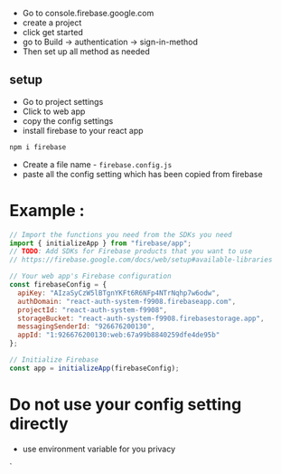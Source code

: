 - Go to console.firebase.google.com
- create a project
- click get started
- go to Build -> authentication -> sign-in-method
- Then set up all method as needed

## setup 
- Go to project settings
- Click to web app
- copy the config settings
- install firebase to your react app
```jsx
npm i firebase
```
- Create a file name - `firebase.config.js`
- paste all the config setting which has been copied from firebase
# Example : 
```jsx
// Import the functions you need from the SDKs you need
import { initializeApp } from "firebase/app";
// TODO: Add SDKs for Firebase products that you want to use
// https://firebase.google.com/docs/web/setup#available-libraries

// Your web app's Firebase configuration
const firebaseConfig = {
  apiKey: "AIzaSyCzW5lBTgnYKFt6R6NFp4NTrNqhp7w6odw",
  authDomain: "react-auth-system-f9908.firebaseapp.com",
  projectId: "react-auth-system-f9908",
  storageBucket: "react-auth-system-f9908.firebasestorage.app",
  messagingSenderId: "926676200130",
  appId: "1:926676200130:web:67a99b8840259dfe4de95b"
};

// Initialize Firebase
const app = initializeApp(firebaseConfig);
```
# Do not use your config setting directly
- use environment variable for you privacy
  
`
  
